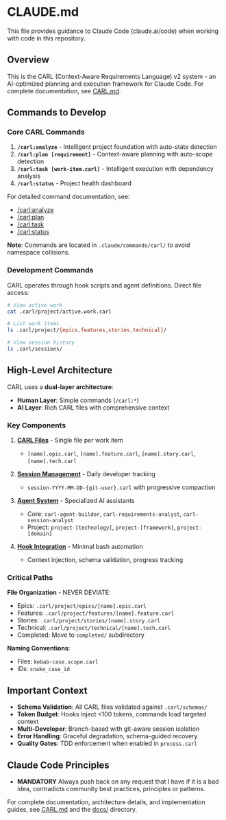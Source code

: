 # CLAUDE.md

This file provides guidance to Claude Code (claude.ai/code) when working with code in this repository.

## Overview

This is the CARL (Context-Aware Requirements Language) v2 system - an AI-optimized planning and execution framework for Claude Code. For complete documentation, see [CARL.md](CARL.md).

## Commands to Develop

### Core CARL Commands

1. **`/carl:analyze`** - Intelligent project foundation with auto-state detection
2. **`/carl:plan [requirement]`** - Context-aware planning with auto-scope detection
3. **`/carl:task [work-item.carl]`** - Intelligent execution with dependency analysis
4. **`/carl:status`** - Project health dashboard

For detailed command documentation, see:
- [/carl:analyze](docs/workflows/analyze.md)
- [/carl:plan](docs/workflows/plan.md)
- [/carl:task](docs/workflows/task.md)
- [/carl:status](docs/workflows/status.md)

**Note**: Commands are located in `.claude/commands/carl/` to avoid namespace collisions.

### Development Commands

CARL operates through hook scripts and agent definitions. Direct file access:

```bash
# View active work
cat .carl/project/active.work.carl

# List work items
ls .carl/project/{epics,features,stories,technical}/

# View session history
ls .carl/sessions/
```

## High-Level Architecture

CARL uses a **dual-layer architecture**:
- **Human Layer**: Simple commands (`/carl:*`)
- **AI Layer**: Rich CARL files with comprehensive context

### Key Components

1. **[CARL Files](docs/architecture/file-structure.md)** - Single file per work item
   - `[name].epic.carl`, `[name].feature.carl`, `[name].story.carl`, `[name].tech.carl`

2. **[Session Management](docs/architecture/session-management.md)** - Daily developer tracking
   - `session-YYYY-MM-DD-{git-user}.carl` with progressive compaction

3. **[Agent System](docs/architecture/agents.md)** - Specialized AI assistants
   - Core: `carl-agent-builder`, `carl-requirements-analyst`, `carl-session-analyst`
   - Project: `project-[technology]`, `project-[framework]`, `project-[domain]`

4. **[Hook Integration](docs/integration/hooks.md)** - Minimal bash automation
   - Context injection, schema validation, progress tracking

### Critical Paths

**File Organization** - NEVER DEVIATE:
- Epics: `.carl/project/epics/[name].epic.carl`
- Features: `.carl/project/features/[name].feature.carl`
- Stories: `.carl/project/stories/[name].story.carl`
- Technical: `.carl/project/technical/[name].tech.carl`
- Completed: Move to `completed/` subdirectory

**Naming Conventions**:
- Files: `kebab-case.scope.carl`
- IDs: `snake_case_id`

## Important Context

- **Schema Validation**: All CARL files validated against `.carl/schemas/`
- **Token Budget**: Hooks inject <100 tokens, commands load targeted context
- **Multi-Developer**: Branch-based with git-aware session isolation
- **Error Handling**: Graceful degradation, schema-guided recovery
- **Quality Gates**: TDD enforcement when enabled in `process.carl`

## Claude Code Principles

- **MANDATORY** Always push back on any request that I have if it is a bad idea, contradicts community best practices, principles or patterns.

For complete documentation, architecture details, and implementation guides, see [CARL.md](CARL.md) and the [docs/](docs/) directory.